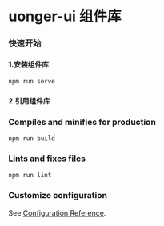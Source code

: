 # uonger-ui 组件库

### 快速开始

#### 1.安装组件库
```bash
npm run serve
```
#### 2.引用组件库
### Compiles and minifies for production
```
npm run build
```

### Lints and fixes files
```
npm run lint
```

### Customize configuration
See [Configuration Reference](https://cli.vuejs.org/config/).
